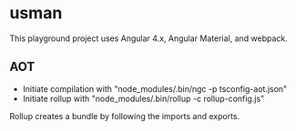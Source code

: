 # usman

This playground project uses Angular 4.x, Angular Material, and webpack.

## AOT

- Initiate compilation with "node_modules/.bin/ngc -p tsconfig-aot.json"
- Initiate rollup with "node_modules/.bin/rollup -c rollup-config.js"

Rollup creates a bundle by following the imports and exports.